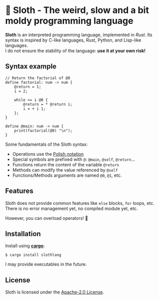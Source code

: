 # 🦥 Sloth - The weird, slow and a bit moldy programming language

**Sloth** is an interpreted programming language, implemented in _Rust_. Its syntax is inspired by C-like languages, Rust, Python, and Lisp-like languages.  
I do not ensure the stability of the language: **use it at your own risk!**

## Syntax example
```
// Return the factorial of @0
define factorial: num -> num {
    @return = 1;
    i = 2;

    while <= i @0 {
        @return = * @return i;
        i = + i 1;
    };
}

define @main: num -> num {
    print(factorial(@0) "\n");
}
```

Some fundamentals of the Sloth syntax:
- Operations use the [Polish notation](https://en.wikipedia.org/wiki/Polish_notation)
- Special symbols are prefixed with `@`: `@main`, `@self`, `@return`...
- Functions return the content of the variable `@return`
- Methods can modify the value referenced by `@self`
- Functions/Methods arguments are named `@0`, `@1`, etc.

## Features

Sloth does not provide common features like `else` blocks, `for` loops, etc. There is no error management yet, no compiled module yet, etc.

However, you can overload operators! 🎉


## Installation

Install using **[cargo](https://github.com/rust-lang/cargo)**:
```
$ cargo install slothlang
```

I may provide executables in the future.

## License

Sloth is licensed under the [Apache-2.0 License](LICENSE.txt).